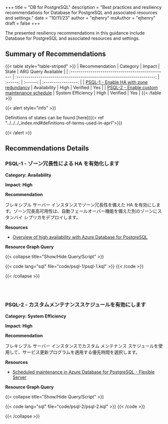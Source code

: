 +++
title = "DB for PostgreSQL"
description = "Best practices and resiliency recommendations for Database for PostgreSQL and associated resources and settings."
date = "10/11/23"
author = "ejhenry"
msAuthor = "ejhenry"
draft = false
+++

The presented resiliency recommendations in this guidance include Database for PostgreSQL and associated resources and settings.

## Summary of Recommendations

{{< table style="table-striped" >}}
| Recommendation                                    |  Category                                                               |  Impact         |  State            | ARG Query Available |
| :------------------------------------------------ | :---------------------------------------------------------------------: | :------:        | :------:          | :-----------------: |
| [PSQL-1 - Enable HA with zone redundancy](#psql-1---enable-ha-with-zone-redundancy) | Availability | High | Verified  |         Yes         |
| [PSQL-2 - Enable custom maintenance schedule](#psql-1---enable-ha-with-zone-redundancy) | System Efficiency | High | Verified  |         Yes         |
{{< /table >}}

{{< alert style="info" >}}

Definitions of states can be found [here]({{< ref "../../../_index.md#definitions-of-terms-used-in-aprl">}})

{{< /alert >}}

## Recommendations Details

### PSQL-1 - ゾーン冗長性による HA を有効化します

**Category: Availability**

**Impact: High**

**Recommendation**

フレキシブル サーバー インスタンスでゾーン冗長性を備えた HA を有効にします。ゾーン冗長高可用性は、自動フェールオーバー機能を備えた別のゾーンにスタンバイ レプリカをデプロイします。

**Resources**

- [Overview of high availability with Azure Database for PostgreSQL](https://learn.microsoft.com/ja-jp/azure/postgresql/flexible-server/concepts-high-availability)

**Resource Graph Query**

{{< collapse title="Show/Hide Query/Script" >}}

{{< code lang="sql" file="code/psql-1/psql-1.kql" >}} {{< /code >}}

{{< /collapse >}}

<br><br>

### PSQL-2 - カスタムメンテナンススケジュールを有効にします

**Category: System Efficiency**

**Impact: High**

**Recommendation**

フレキシブル サーバー インスタンスでカスタム メンテナンス スケジュールを使用して、サービス更新プログラムを適用する優先時間を選択します。

**Resources**

- [Scheduled maintenance in Azure Database for PostgreSQL - Flexible Server](https://learn.microsoft.com/ja-jp/azure/postgresql/flexible-server/concepts-maintenance)

**Resource Graph Query**

{{< collapse title="Show/Hide Query/Script" >}}

{{< code lang="sql" file="code/psql-2/psql-2.kql" >}} {{< /code >}}

{{< /collapse >}}

<br><br>
